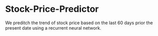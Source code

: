 # Stock-Price-Predictor

We preditch the trend of stock price based on the last 60 days prior the present date using a recurrent neural network.
